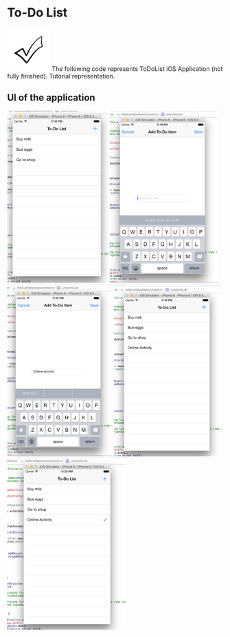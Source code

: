 # To-Do List 
<img src="https://github.com/KSamardzhiev/ToDoList/blob/master/GitPictures/checked.png" height=100px>
The following code represents ToDoList iOS Application (not fully finished). Tutorial representation.

## UI of the application ##
<img src="https://github.com/KSamardzhiev/ToDoList/blob/master/GitPictures/mainModule.png" height=400px>
<img src="https://github.com/KSamardzhiev/ToDoList/blob/master/GitPictures/addItem.png" height=400px>
<img src="https://github.com/KSamardzhiev/ToDoList/blob/master/GitPictures/AddingItem.png" height=400px>
<img src="https://github.com/KSamardzhiev/ToDoList/blob/master/GitPictures/afterAddItem.png" height=400px>
<img src="https://github.com/KSamardzhiev/ToDoList/blob/master/GitPictures/checkedItem.png" height=400px>

